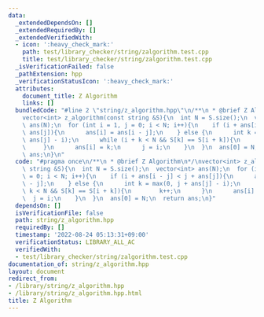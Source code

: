 ```yaml
---
data:
  _extendedDependsOn: []
  _extendedRequiredBy: []
  _extendedVerifiedWith:
  - icon: ':heavy_check_mark:'
    path: test/library_checker/string/zalgorithm.test.cpp
    title: test/library_checker/string/zalgorithm.test.cpp
  _isVerificationFailed: false
  _pathExtension: hpp
  _verificationStatusIcon: ':heavy_check_mark:'
  attributes:
    document_title: Z Algorithm
    links: []
  bundledCode: "#line 2 \"string/z_algorithm.hpp\"\n/**\n * @brief Z Algorithm\n*/\n\
    vector<int> z_algorithm(const string &S){\n  int N = S.size();\n  vector<int>\
    \ ans(N);\n  for (int i = 1, j = 0; i < N; i++){\n    if (i + ans[i - j] < j +\
    \ ans[j]){\n      ans[i] = ans[i - j];\n    } else {\n      int k = max(0, j +\
    \ ans[j] - i);\n      while (i + k < N && S[k] == S[i + k]){\n        k++;\n \
    \     }\n      ans[i] = k;\n      j = i;\n    }\n  }\n  ans[0] = N;\n  return\
    \ ans;\n}\n"
  code: "#pragma once\n/**\n * @brief Z Algorithm\n*/\nvector<int> z_algorithm(const\
    \ string &S){\n  int N = S.size();\n  vector<int> ans(N);\n  for (int i = 1, j\
    \ = 0; i < N; i++){\n    if (i + ans[i - j] < j + ans[j]){\n      ans[i] = ans[i\
    \ - j];\n    } else {\n      int k = max(0, j + ans[j] - i);\n      while (i +\
    \ k < N && S[k] == S[i + k]){\n        k++;\n      }\n      ans[i] = k;\n    \
    \  j = i;\n    }\n  }\n  ans[0] = N;\n  return ans;\n}"
  dependsOn: []
  isVerificationFile: false
  path: string/z_algorithm.hpp
  requiredBy: []
  timestamp: '2022-08-24 05:13:31+09:00'
  verificationStatus: LIBRARY_ALL_AC
  verifiedWith:
  - test/library_checker/string/zalgorithm.test.cpp
documentation_of: string/z_algorithm.hpp
layout: document
redirect_from:
- /library/string/z_algorithm.hpp
- /library/string/z_algorithm.hpp.html
title: Z Algorithm
---
```

